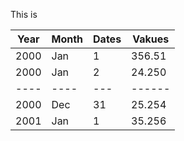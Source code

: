 This is

|   Year   |  Month  |  Dates  |  Vakues  |
|----------|---------|---------|----------|
|   2000   |   Jan   |    1    |   356.51 |
|   2000   |   Jan   |    2    |   24.250 |
|   ----   |   ----  |   ---   |  ------  |
|   2000   |   Dec   |    31   |   25.254 |
|   2001   |   Jan   |    1    |   35.256 |
